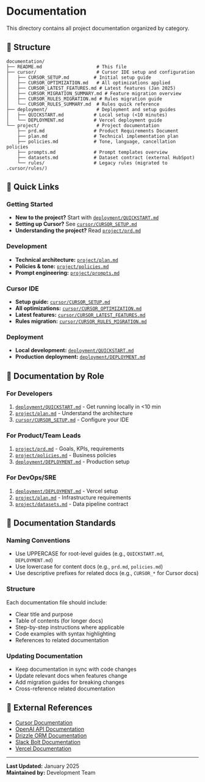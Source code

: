# Documentation

This directory contains all project documentation organized by category.

## 📁 Structure

```
documentation/
├── README.md                    # This file
├── cursor/                      # Cursor IDE setup and configuration
│   ├── CURSOR_SETUP.md         # Initial setup guide
│   ├── CURSOR_OPTIMIZATION.md   # All optimizations applied
│   ├── CURSOR_LATEST_FEATURES.md # Latest features (Jan 2025)
│   ├── CURSOR_MIGRATION_SUMMARY.md # Feature migration overview
│   ├── CURSOR_RULES_MIGRATION.md # Rules migration guide
│   └── CURSOR_RULES_SUMMARY.md  # Rules quick reference
├── deployment/                  # Deployment and setup guides
│   ├── QUICKSTART.md           # Local setup (<10 minutes)
│   └── DEPLOYMENT.md           # Vercel deployment guide
└── project/                     # Project documentation
    ├── prd.md                  # Product Requirements Document
    ├── plan.md                 # Technical implementation plan
    ├── policies.md             # Tone, language, cancellation policies
    ├── prompts.md              # Prompt templates overview
    ├── datasets.md             # Dataset contract (external HubSpot)
    └── rules/                  # Legacy rules (migrated to .cursor/rules/)
```

## 📖 Quick Links

### Getting Started
- **New to the project?** Start with [`deployment/QUICKSTART.md`](deployment/QUICKSTART.md)
- **Setting up Cursor?** See [`cursor/CURSOR_SETUP.md`](cursor/CURSOR_SETUP.md)
- **Understanding the project?** Read [`project/prd.md`](project/prd.md)

### Development
- **Technical architecture:** [`project/plan.md`](project/plan.md)
- **Policies & tone:** [`project/policies.md`](project/policies.md)
- **Prompt engineering:** [`project/prompts.md`](project/prompts.md)

### Cursor IDE
- **Setup guide:** [`cursor/CURSOR_SETUP.md`](cursor/CURSOR_SETUP.md)
- **All optimizations:** [`cursor/CURSOR_OPTIMIZATION.md`](cursor/CURSOR_OPTIMIZATION.md)
- **Latest features:** [`cursor/CURSOR_LATEST_FEATURES.md`](cursor/CURSOR_LATEST_FEATURES.md)
- **Rules migration:** [`cursor/CURSOR_RULES_MIGRATION.md`](cursor/CURSOR_RULES_MIGRATION.md)

### Deployment
- **Local development:** [`deployment/QUICKSTART.md`](deployment/QUICKSTART.md)
- **Production deployment:** [`deployment/DEPLOYMENT.md`](deployment/DEPLOYMENT.md)

## 🎯 Documentation by Role

### For Developers
1. [`deployment/QUICKSTART.md`](deployment/QUICKSTART.md) - Get running locally in <10 min
2. [`project/plan.md`](project/plan.md) - Understand the architecture
3. [`cursor/CURSOR_SETUP.md`](cursor/CURSOR_SETUP.md) - Configure your IDE

### For Product/Team Leads
1. [`project/prd.md`](project/prd.md) - Goals, KPIs, requirements
2. [`project/policies.md`](project/policies.md) - Business policies
3. [`deployment/DEPLOYMENT.md`](deployment/DEPLOYMENT.md) - Production setup

### For DevOps/SRE
1. [`deployment/DEPLOYMENT.md`](deployment/DEPLOYMENT.md) - Vercel setup
2. [`project/plan.md`](project/plan.md) - Infrastructure requirements
3. [`project/datasets.md`](project/datasets.md) - Data pipeline contract

## 📝 Documentation Standards

### Naming Conventions
- Use UPPERCASE for root-level guides (e.g., `QUICKSTART.md`, `DEPLOYMENT.md`)
- Use lowercase for content docs (e.g., `prd.md`, `policies.md`)
- Use descriptive prefixes for related docs (e.g., `CURSOR_*` for Cursor docs)

### Structure
Each documentation file should include:
- Clear title and purpose
- Table of contents (for longer docs)
- Step-by-step instructions where applicable
- Code examples with syntax highlighting
- References to related documentation

### Updating Documentation
- Keep documentation in sync with code changes
- Update relevant docs when features change
- Add migration guides for breaking changes
- Cross-reference related documentation

## 🔗 External References

- [Cursor Documentation](https://cursor.com/docs)
- [OpenAI API Documentation](https://platform.openai.com/docs)
- [Drizzle ORM Documentation](https://orm.drizzle.team/docs)
- [Slack Bolt Documentation](https://api.slack.com/bolt-js)
- [Vercel Documentation](https://vercel.com/docs)

---

**Last Updated:** January 2025  
**Maintained by:** Development Team

